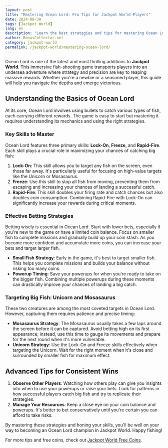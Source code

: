 ```yaml
---
layout: post
title: "Mastering Ocean Lord: Pro Tips for Jackpot World Players"
date: 2024-08-30
tags: [Jackpot World]
lang: en
description: "Learn the best strategies and tips for mastering Ocean Lord in Jackpot World. Maximize your wins and become the ultimate Ocean Lord champion."
author: BonusCollector.net
category: jackpot-world
permalink: /jackpot-world/mastering-ocean-lord/
---
```


Ocean Lord is one of the latest and most thrilling additions to **Jackpot World**. This immersive fish-shooting game transports players into an undersea adventure where strategy and precision are key to reaping massive rewards. Whether you're a newbie or a seasoned player, this guide will help you navigate the depths and emerge victorious. 

## Understanding the Basics of Ocean Lord

At its core, Ocean Lord involves using bullets to catch various types of fish, each carrying different rewards. The game is easy to start but mastering it requires understanding its mechanics and using the right strategies.

### Key Skills to Master

Ocean Lord features three primary skills: **Lock-On**, **Freeze**, and **Rapid-Fire**. Each skill plays a crucial role in maximizing your chances of catching big fish:

1. **Lock-On**: This skill allows you to target any fish on the screen, even those far away. It's particularly useful for focusing on high-value targets like the Unicorn or Mosasaurus.
2. **Freeze**: Use this skill to stop all fish from moving, preventing them from escaping and increasing your chances of landing a successful catch.
3. **Rapid-Fire**: This skill doubles your firing rate and catch chances but also doubles coin consumption. Combining Rapid-Fire with Lock-On can significantly increase your rewards during critical moments.

### Effective Betting Strategies

Betting wisely is essential in Ocean Lord. Start with lower bets, especially if you're new to the game or have a limited coin balance. Focus on smaller fish to complete missions and gradually build up your coin stash. As you become more confident and accumulate more coins, you can increase your bets and target larger fish.

- **Small Fish Strategy**: Early in the game, it's best to target smaller fish. This helps you complete missions and builds your balance without risking too many coins.
- **Powerup Timing**: Save your powerups for when you're ready to take on the bigger fish. Combining multiple powerups during these moments can drastically improve your chances of landing a big catch.

### Targeting Big Fish: Unicorn and Mosasaurus

These two creatures are among the most coveted targets in Ocean Lord. However, capturing them requires patience and precise timing:

- **Mosasaurus Strategy**: The Mosasaurus usually takes a few laps around the screen before it can be captured. Avoid betting high on its first appearance; instead, use this time to gauge its movements and prepare for the next round when it's more vulnerable.
- **Unicorn Strategy**: Use the Lock-On and Freeze skills effectively when targeting the Unicorn. Wait for the right moment when it's close and surrounded by smaller fish for maximum effect.

## Advanced Tips for Consistent Wins

1. **Observe Other Players**: Watching how others play can give you insights into when to use your powerups or raise your bets. Look for patterns in how successful players catch big fish and try to replicate their strategies.
2. **Manage Your Resources**: Keep a close eye on your coin balance and powerups. It's better to bet conservatively until you're certain you can afford to take risks.

By mastering these strategies and honing your skills, you'll be well on your way to becoming an Ocean Lord champion in Jackpot World. Happy fishing!

For more tips and free coins, check out [Jackpot World Free Coins](https://bonuscollector.net/jackpot-world-free-coins/).